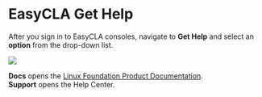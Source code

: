 # EasyCLA Get Help

After you sign in to EasyCLA consoles, navigate to **Get Help** and select an **option** from the drop-down list.

![](broken-reference)

**Docs** opens the [Linux Foundation Product Documentation](https://docs.linuxfoundation.org/lfx/easycla).\
**Support** opens the Help Center.
